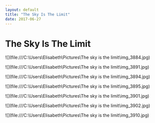 ```yaml
---
layout: default
title: "The Sky Is The Limit"
date: 2017-06-27
---
```


# The Sky Is The Limit

![](file:///C:\\Users\Elisabeth\Pictures\The sky is the limit\img_3884.jpg)

![](file:///C:\\Users\Elisabeth\Pictures\The sky is the limit\img_3891.jpg)

![](file:///C:\\Users\Elisabeth\Pictures\The sky is the limit\img_3894.jpg)

![](file:///C:\\Users\Elisabeth\Pictures\The sky is the limit\img_3895.jpg)

![](file:///C:\\Users\Elisabeth\Pictures\The sky is the limit\img_3901.jpg)

![](file:///C:\\Users\Elisabeth\Pictures\The sky is the limit\img_3902.jpg)

![](file:///C:\\Users\Elisabeth\Pictures\The sky is the limit\img_3910.jpg)

